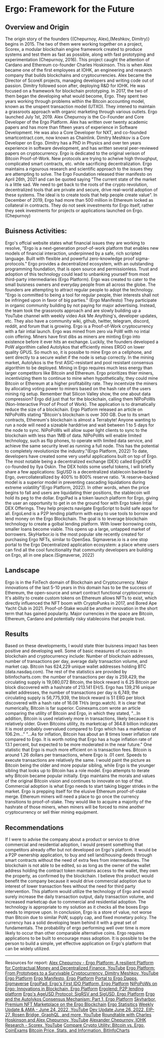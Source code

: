 # Ergo: Framework for the Future
## Overview and Origin
The origin story of the founders {(Chepurnoy, Alex),(Meshkov, Dimitry)} begins in 2015. The two of them were working together on a project, Scorex, a modular blockchain engine framework created to produce systems and test them as fast as possible, along with fast prototyping and experimentation (Chepurnoy, 2016). This project caught the attention of Cardano and Ethereum co-founder Charles Hoskinson. This is when Alex became one of the first employees at IOHK, an engineering and research company that builds blockchains and cryptocurrencies. Alex became the Director of ScoreX projects, managing developers and writing code out of passion. Dimitry followed soon after, deploying R&D for IOHK. He was focused on a framework for blockchain prototyping. In 2017, the two of them began the developing what would become, Ergo. They spent two years working through problems within the Bitcoin accounting model, known as the unspent transaction model (UTXO). They intened to maintain a grassroots approach with organic marketing through various outlets. 
Ergo launched July 1st, 2019.
Alex Chepurnoy is the Co-Founder and Core Developer of the Ergo Platform. Alex has written over twenty academic papers and has more than fifteen years of experience in Software Development. He was also a Core Developer for NXT, and co-founded smartcontract.com, now known as Chainlink. 
Dimitry Meshkov is a Core Developer on Ergo. Dimitry has a PhD in Physics and over ten years experience in software development, and has written several peer-reviewed papers on cryptocurrency. 
Ergo is dedicated to the original verison of Bitcoin Proof-of-Work. New protocols are trying to acheive high throughput, complicated smart contracts, etc. while sacrificing decentralization. Ergo maintains a rigourous research and scientific approach to the issues they are attempting to solve. The Ergo Foundation released thier manifesto on April 26th, 2021 and can be quoted saying "The current state of the market is a little sad. We need to get back to the roots of the crypto revolution, decentralized tools that are private and secure, drive real-world adoption of these systems. The ideal is to create tools that help people create value". 
In December of 2019, Ergo had more than 500 million in Ethereum locked as collateral in contracts. They do not seek investments for Ergo itself, rather they seek investments for projects or applications launched on Ergo. (Chepurnoy)
## Buisness Activities:
Ergo's offcial website states what financial issues they are working to resolve, "Ergo is a next-generation proof-of-work platform that enables new models of financial interaction, underpinned by a safe, rich scripted language. Built with flexible and powerful zero-knowledge proof sigma-protocols." Ergo provides a decentralized ecosystem, with an outstanding programming foundation, that is open source and permissionless. Trust and adoption of this technology could lead to unbanking yourself from most third-party intermediaries (Ergo Platform).
Ergo was created to cater to the small buisness owners and everyday people from all across the globe. The founders are attempting to attract regular people to adopt the technology. "Ergo is committed to being a tool for regular people, thier interests shall not be infringed upon in favor of big parties." (Ergo Manifesto) They participate in organic community building by not paying for major advertising. Instead, the team took the grassroots approach and are slowly building up a YouTube channel with weekly video Ask Me Anything's, developer updates, etc. They also have a community wiki, github, twitter, telegram, discord, reddit, and forum that is growing.
Ergo is a Proof-of-Work cryptocurrency with a fair intial launch. Ergo was mined from zero via PoW with no intial coin offering. Miners have first dibs as miners are minting Ergo into existence before it ever hits an exchange. Luckily, the founders developed a PoW algorithim called Autolykos that efficiently mines ERGO on lower quality GPUS. So much so, it is possibe to mine Ergo on a cellphone, and sent directly to a secure wallet if the node is setup correctly. In the mining market, Autolykos is the first ASIC-resistant and pool resistant consensus algorithim to be deployed. Mining in Ergo requires much less energy than larger competitors like Bitcoin and Ethereum. Ergo prioritizes thier miners, incentivizing them to continue to mine when hypothetically, they could mine Bitcoin or Ethereum at a higher profitability rate. They incentvize the miners by allocating voting power to miners based on the hash rate of the users mining rig setup.
Remember that Silicon Valley show, the one about data compression? Ergo did just that for the blockchain, calling them NIPoPoWs (Non-Interactive Proof of Proof of Work). The application is to dramatically reduce the size of a blockchain. Ergo Platform released an article on NIPoPoWs stating "Bitcoin's blockchain is over 300 GB. Due to its smart contracts, Ethereum's blockchain is almost a Terrabyte! Anyone wanting to run a node will need a sizeable harddrive and wait between 1 to 5 days for the node to sync. NiPoPoWs will allow super light clients to sync to the blockchain with less than 1MB of data. NIPoPoWs will enable limited technology, such as flip phones, to operate with limited data service, and achieve the same security level as running a full node. This has the potential to completely revolutionize the industry."(Ergo Platform, 2022)
To date, developers have created some very useful applications built on top of Ergo. 
The most notable being a decentralized exchange (DEX) called ErgoDEX co-founded by Ilya Oskin. The DEX holds some useful tokens, I will briefly share a few applications:
SigUSD is a decentralized stablecoin backed by Ergo, overcollaterallized by 400% to 800% reserve ratio. "A reserve-backed model is a superior model in preventing cascading liquidations during extreme volatility"(Ergo Platform, 2022). In other words, when the price begins to fall and users are liquidating thier positions, the stablecoin will hold its peg to the dollar.
ErgoPad is a token launch platform for Ergo, giving the user an opportunity to get in on the ground foor with Ergo token Intial DEX Offerings. They help projects navigate ErgoScript to build safe apps for all.
ErgoLend is a P2P lending platform with easy to use tools to borrow and lend money on the Ergo Blockchain. The goal is to leverage blockchain technology to create a golbal lending platform. With lower borrowing costs, smaller loans become viable. This opens up a large, untapped market of borrowers.
SkyHarbor.io is the most popular site recently created for purchasing Ergo NFTs, similar to OpenSea. 
Sigmaverse.io is a one stop portal to the Ergo Decentralized application ecosystem: a place where users can find all the cool funcitionality that community developers are building on Ergo, all in one place.(Sigmaverse, 2022)
## Landscape
Ergo is in the FinTech domain of Blockchain and Cryptocurrency.
Major innovations of the last 5-10 years in this domain has to be the success of Ethereum, the open-source and smart contract functional cryptocurrency. It's ability to create custom tokens on Ethereum allows NFTs to exist, which directly influenced the NFT boom with CryptoPunks in 2017, and Bored Ape Yacht Club in 2021. Proof-of-Stake would be another innovation in the short term that has gained popularity. 
Major currencies in the space are Bitcoin, Ethereum, Cardano and potentially risky stablecoins that people trust.
## Results
Based on these developments, I would state thier buisness impact has been positive and developing well.
Some of basic measures of success in blockchain and cryptocurrency include: Number of blockchain addresses, number of transactions per day, average daily transaction volume, and market cap.
Bitcoin has 624,229 unique wallet addresses holding BTC (data.nasdaq.com). The rest of the statistics are provided by bitinfocharts.com: the number of transactions per day is 259,429, the circulating supply is 19,080,072 Bitcoin, the block reward is 6.25 Bitcoin per block discovered with a hashrate of 213.141 EH/S.
Ergo has 139,216 unique wallet addresses, the number of transactions per day is 6,749, the circulating supply is 56,775,939, the block reward is 51 ERG per block discovered with a hash rate of 16.08 TH/s (ergo.watch). 
It is clear that numerically, Bitcoin is far superior.
Coinexams.com wrote an article comparing the utility of Bitcoin and Ergo, in which they stated, "...In addition, Bitcoin is used relatively more in transactions, likely because it is relatively older. Given Bitcoins utility, its marketcap of 364.8 billion indicates it is most probably overvalued compared to Ergo which has a marketcap of 106.2m..." "...As for inflation, Bitcoin has about an 8 times lower inflation rate compared to Ergo. It is worth noting that Ergo has a huge inflation rate of 13.1 percent, but expected to be more moderated in the near future." One statistic that Ergo is much more efficient on is transaction fees. Bitcoin is around 1.26 dollars per transactions, where Ergo is .01 cent. Speeds to execute transactions are relatively the same. I would paint the picture as Bitcoin being the older and more popular sibling, while Ergo is the younger sibling that looks up to Bitcoin has a role model. Ergo attempts to iterate why Bitcoin became popular initially. Ergo maintains the morals and values of the original Bitcoin vision and continues to innovate on top of that. Commercial adoption is what Ergo needs to start taking bigger strides in the market. Ergo is prepping itself for the elusive Ethereum proof-of-stake merge. Ethereum miners will need a place to go once the currency transitions to proof-of-stake. They would like to acquire a majority of the hashrate of those miners, when miners will be forced to mine another cryptocurrency or sell thier mining equipment.
## Recommendations
If I were to advise the company about a product or service to drive commercial and residential adoption, I would present something that competitors already offer but not developed on Ergo's platform. It would be a P2P ownership application, to buy and sell land/housing deeds through smart contracts without the need of extra fees from intermediaries. The blockchain is not able to be edited, so as long as the owner of the wallet address holding the contract token maintains access to the wallet, they own the property, as confirmed by the blockchain.
I believe this product would benefit the company because it would drive commercial adoption due to interest of lower transaction fees without the need for third party intervention. 
This platform would utilize the technology of Ergo and would surely increase the daily transaction output, daily transaction volume, and increased marketcap due to commercial and residential adoption. 
The technology is appropriate to my solution as it checks all the boxes Ergo needs to improve upon.
In conclusion, Ergo is a store of value, not worse than Bitcoin due to similar PoW, supply cap, and fixed monetary policy. The currency has a solid developing team behind it with a great set of fundamentals. The probability of ergo performing well over time is more likely to occur than other comparable alternative coins. Ergo requires applications to be built to encourage mass adoption. It is possible to be the person to build a simple, yet effective application on Ergo's platform that can be widely utilized. 
- - - 
Resources for report:
[Alex Chepurnoy - Ergo Platform: A resilient Platform for Contractual Money and Decentralized Finance, YouTube](https://www.youtube.com/watch?app=desktop&v=nK2ZBsLCGIU)
[Ergo Platform: From Prototypes to a Survivable Cryptocurrency, Dimitry Meshkov, YouTube](https://www.youtube.com/watch?app=desktop&v=nrF-r_sylsU)
[Ergo Platform](https://ergoplatform.org/en)
[Ergo Manifesto, Ergo Platform](https://ergoplatform.org/en/blog/2021-04-26-the-ergo-manifesto/)
[Portal to Ergo Dapps, Sigmaverse](https://sigmaverse.io)
[ErgoPad: Ergo's First IDO Platform, Ergo Platform](https://ergoplatform.org/en/blog/2021-12-14-ergopad-ergos-first-ido-platform/)
[NiPoPoWs on Ergo: Innovations in Blockchain, Ergo Platform](https://ergoplatform.org/en/blog/2022-04-01-nipopows-on-ergo-innovations-in-blockchain/)
[Ergolend: P2P lending platform](https://www.ergolend.org)
[Ergo's AgeUSD Protocol: SigRSV and SigUSD, Ergo Platform](https://ergoplatform.org/en/blog/2021-07-30-ergos-ageusd-protocol-sigrsv-and-sigusd/)
[Ergo and the Autolykos Consensus Mechanism: Part 1, Ergo Platform](https://ergoplatform.org/en/blog/Ergo-and-the-Autolykos-Consensus-Mechanism-Part-I/)
[Skyharbor, Premium NFT Marketplace on the Ergo Blockchain](https://www.skyharbor.io)
[Ergo Statisitics](https://ergo.watch)
[Weekly Update & AMA - June 24, 2022, YouTube](https://www.youtube.com/watch?app=desktop&v=imyBV6zisrw)
[Dev Update June 26, 2022, EIP-27, Rosen Bridge, GraphQL, and more, YouTube](https://www.youtube.com/watch?app=desktop&v=C-0-Iv70l_0)
[Roundtable with Charles Hoskinson and Alex Chepurnoy, YouTube](https://www.youtube.com/watch?app=desktop&v=k9a3SYV6FJA)
[Alexander Chepurnoy, IOHK Research - Scorex, YouTube](https://www.youtube.com/watch?app=desktop&v=GxA6BSjUrBY)
[Compare Crypto Utility: Bitcoin vs. Ergo, CoinExams](https://coinexams.com/compare/bitcoin-vs-ergo)
[Bitcoin Price, Stats, and Information, BitInfoCharts](https://bitinfocharts.com/bitcoin/)
